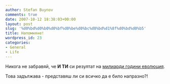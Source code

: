 ```yaml
---
author: Stefan Buynov
comments: true
date: 2007-10-12 18:38:03+00:00
layout: post
slug: '%d0%bd%d0%b0%d0%bf%d0%be%d0%bc%d0%bd%d1%8f%d0%bd%d0%b5'
title: Напомняне!
wordpress_id: 23
categories:
- General
- Life
---
```


Никога не забравяй, че **И ТИ** си резултат на [милиарди години еволюция](http://www.pbs.org/wgbh/evolution/change/deeptime/index.html).

Това задължава - представяш ли си всичко да е било напразно?!
